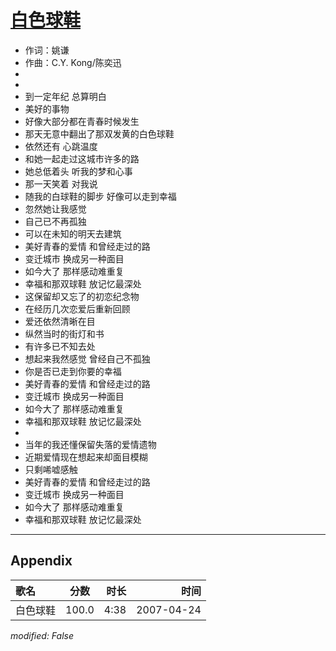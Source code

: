 # [白色球鞋](https://music.163.com/song?id=65546)

* 作词：姚谦
* 作曲：C.Y. Kong/陈奕迅
*
*
* 到一定年纪 总算明白
* 美好的事物
* 好像大部分都在青春时候发生
* 那天无意中翻出了那双发黄的白色球鞋
* 依然还有 心跳温度
* 和她一起走过这城市许多的路
* 她总低着头 听我的梦和心事
* 那一天笑着 对我说
* 随我的白球鞋的脚步 好像可以走到幸福
* 忽然她让我感觉
* 自己已不再孤独
* 可以在未知的明天去建筑
* 美好青春的爱情 和曾经走过的路
* 变迁城市 换成另一种面目
* 如今大了 那样感动难重复
* 幸福和那双球鞋 放记忆最深处
* 这保留却又忘了的初恋纪念物
* 在经历几次恋爱后重新回顾
* 爱还依然清晰在目
* 纵然当时的街灯和书
* 有许多已不知去处
* 想起来我然感觉 曾经自己不孤独
* 你是否已走到你要的幸福
* 美好青春的爱情 和曾经走过的路
* 变迁城市 换成另一种面目
* 如今大了 那样感动难重复
* 幸福和那双球鞋 放记忆最深处
* 
* 当年的我还懂保留失落的爱情遗物
* 近期爱情现在想起来却面目模糊
* 只剩唏嘘感触
* 美好青春的爱情 和曾经走过的路
* 变迁城市 换成另一种面目
* 如今大了 那样感动难重复
* 幸福和那双球鞋 放记忆最深处


---

## Appendix

|歌名|分数|时长|时间|
|:---|:---:|---:|---:|
|白色球鞋|100.0|4:38|2007-04-24

*modified: False*